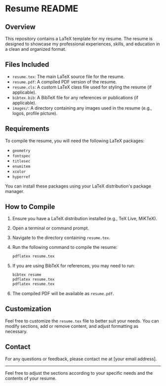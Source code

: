 # Resume README

## Overview

This repository contains a LaTeX template for my resume. The resume is designed to showcase my professional experiences, skills, and education in a clean and organized format.

## Files Included

- `resume.tex`: The main LaTeX source file for the resume.
- `resume.pdf`: A compiled PDF version of the resume.
- `resume.cls`: A custom LaTeX class file used for styling the resume (if applicable).
- `bibtex.bib`: A BibTeX file for any references or publications (if applicable).
- `images/`: A directory containing any images used in the resume (e.g., logos, profile picture).

## Requirements

To compile the resume, you will need the following LaTeX packages:

- `geometry`
- `fontspec`
- `titlesec`
- `enumitem`
- `xcolor`
- `hyperref`

You can install these packages using your LaTeX distribution's package manager.

## How to Compile

1. Ensure you have a LaTeX distribution installed (e.g., TeX Live, MiKTeX).
2. Open a terminal or command prompt.
3. Navigate to the directory containing `resume.tex`.
4. Run the following command to compile the resume:

   ```bash
   pdflatex resume.tex
   ```

5. If you are using BibTeX for references, you may need to run:

   ```bash
   bibtex resume
   pdflatex resume.tex
   pdflatex resume.tex
   ```

6. The compiled PDF will be available as `resume.pdf`.

## Customization

Feel free to customize the `resume.tex` file to better suit your needs. You can modify sections, add or remove content, and adjust formatting as necessary.

## Contact

For any questions or feedback, please contact me at [your email address].

---

Feel free to adjust the sections according to your specific needs and the contents of your resume.
